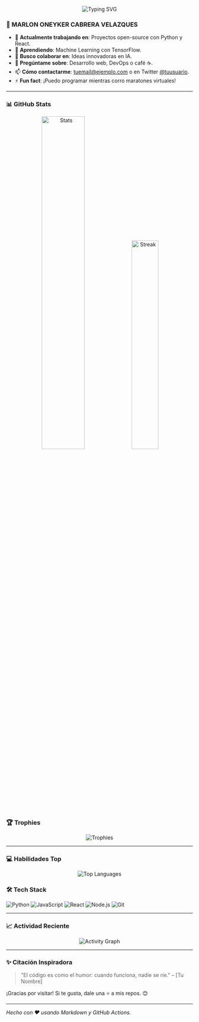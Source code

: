 <p align="center">
  <img src="https://readme-typing-svg.herokuapp.com?font=Fira+Code&pause=1000&color=000000&center=true&vCenter=true&width=435&lines=%C2%A1Hola%2C+soy+tu+nombre!;Desarrollador+Full-Stack;Apasionado+por+la+IA+y+el+software;Bienvenido+a+mi+perfil+%F0%9F%9A%80" alt="Typing SVG" />
</p>

### 👋  MARLON ONEYKER CABRERA VELAZQUES
- 🔭 **Actualmente trabajando en**: Proyectos open-source con Python y React.
- 🌱 **Aprendiendo**: Machine Learning con TensorFlow.
- 👯 **Busco colaborar en**: Ideas innovadoras en IA.
- 💬 **Pregúntame sobre**: Desarrollo web, DevOps o café ☕.
- 📫 **Cómo contactarme**: [tuemail@ejemplo.com](mailto:tuemail@ejemplo.com) o en Twitter [@tuusuario](https://twitter.com/tuusuario).
- ⚡ **Fun fact**: ¡Puedo programar mientras corro maratones virtuales!

---

### 📊 GitHub Stats
<div align="center">
  <img src="https://github-readme-stats.vercel.app/api?username=tuusuario&show_icons=true&theme=radical&hide_border=true" alt="Stats" width="48%" />
  <img src="https://github-readme-streak-stats.herokuapp.com/?user=tuusuario&theme=radical&hide_border=true" alt="Streak" width="38%" />
</div>

### 🏆 Trophies
<div align="center">
  <img src="https://github-profile-trophy.vercel.app/?username=tuusuario&theme=radical&no-frame=true&no-bg=true" alt="Trophies" />
</div>

---

### 💻 Habilidades Top
<div align="center">
  <img src="https://github-readme-stats.vercel.app/api/top-langs/?username=tuusuario&layout=compact&theme=radical&hide_border=true" alt="Top Languages" />
</div>

### 🛠️ Tech Stack
![Python](https://img.shields.io/badge/Python-3776AB?style=for-the-badge&logo=python&logoColor=white)
![JavaScript](https://img.shields.io/badge/JavaScript-F7DF1E?style=for-the-badge&logo=javascript&logoColor=black)
![React](https://img.shields.io/badge/React-20232A?style=for-the-badge&logo=react&logoColor=61DAFB)
![Node.js](https://img.shields.io/badge/Node.js-43853D?style=for-the-badge&logo=node.js&logoColor=white)
![Git](https://img.shields.io/badge/Git-F05032?style=for-the-badge&logo=git&logoColor=white)

---

### 📈 Actividad Reciente
<div align="center">
  <img src="https://github-readme-activity-graph.vercel.app/graph?username=tuusuario&theme=react-dark&hide_border=true" alt="Activity Graph" />
</div>

---

### ✨ Citación Inspiradora
> "El código es como el humor: cuando funciona, nadie se ríe." – [Tu Nombre]

¡Gracias por visitar! Si te gusta, dale una ⭐ a mis repos. 😊

---

*Hecho con ❤️ usando Markdown y GitHub Actions.*
